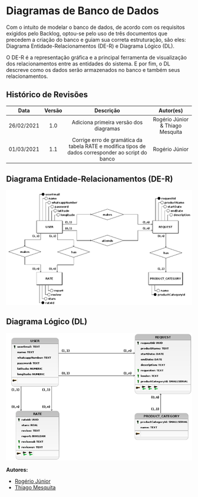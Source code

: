 # Diagramas de Banco de Dados

Com o intuito de modelar o banco de dados, de acordo com os requisitos exigidos pelo Backlog, optou-se pelo uso de três documentos que precedem a criação do banco e guiam sua correta estruturação, são eles: Diagrama Entidade-Relacionamentos (DE-R) e Diagrama Lógico (DL).

O DE-R é a representação gráfica e a principal ferramenta de visualização dos relacionamentos entre as entidades do sistema. E por fim, o DL descreve como os dados serão armazenados no banco e também seus relacionamentos.

## Histórico de Revisões

| Data | Versão | Descrição | Autor(es) |
| :--: | :----: | :-------: | :-------: |
| 26/02/2021 | 1.0 | Adiciona primeira versão dos diagramas | Rogério Júnior & Thiago Mesquita |
| 01/03/2021 | 1.1 | Corrige erro de gramática da tabela RATE e modifica tipos de dados corresponder ao script do banco | Rogério Júnior |

## Diagrama Entidade-Relacionamentos (DE-R)

![der](../../assets/img/db/der.png)

## Diagrama Lógico (DL)

![dl](../../assets/img/db/dl.png)

**Autores:**
- [Rogério Júnior](https://github.com/rogerioo)
- [Thiago Mesquita](https://github.com/thiagompc)

